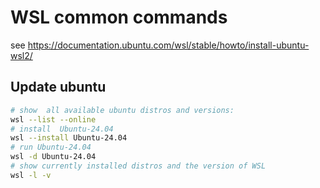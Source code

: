# WSL common commands

see https://documentation.ubuntu.com/wsl/stable/howto/install-ubuntu-wsl2/

## Update ubuntu

```bash
# show  all available ubuntu distros and versions:
wsl --list --online
# install  Ubuntu-24.04
wsl --install Ubuntu-24.04
# run Ubuntu-24.04
wsl -d Ubuntu-24.04
# show currently installed distros and the version of WSL
wsl -l -v
```
